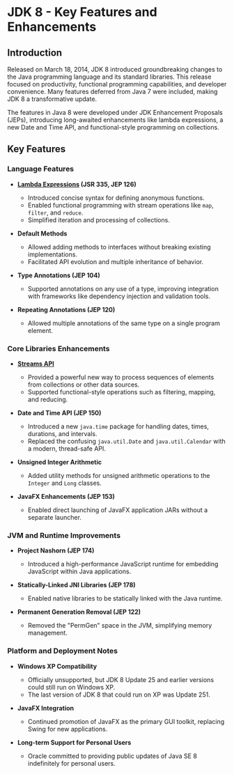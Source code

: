 
# JDK 8 - Key Features and Enhancements

## Introduction

Released on March 18, 2014, JDK 8 introduced groundbreaking changes to the Java programming language and its standard libraries. This release focused on productivity, functional programming capabilities, and developer convenience. Many features deferred from Java 7 were included, making JDK 8 a transformative update.

The features in Java 8 were developed under JDK Enhancement Proposals (JEPs), introducing long-awaited enhancements like lambda expressions, a new Date and Time API, and functional-style programming on collections.

## Key Features

### Language Features

- **[Lambda Expressions](./Lambda%20Expressions.md) (JSR 335, JEP 126)**

  - Introduced concise syntax for defining anonymous functions.
  - Enabled functional programming with stream operations like `map`, `filter`, and `reduce`.
  - Simplified iteration and processing of collections.
- **Default Methods**

  - Allowed adding methods to interfaces without breaking existing implementations.
  - Facilitated API evolution and multiple inheritance of behavior.
- **Type Annotations (JEP 104)**

  - Supported annotations on any use of a type, improving integration with frameworks like dependency injection and validation tools.
- **Repeating Annotations (JEP 120)**

  - Allowed multiple annotations of the same type on a single program element.

### Core Libraries Enhancements

- **[Streams API](Streams%20API.md)**

  - Provided a powerful new way to process sequences of elements from collections or other data sources.
  - Supported functional-style operations such as filtering, mapping, and reducing.
- **Date and Time API (JEP 150)**

  - Introduced a new `java.time` package for handling dates, times, durations, and intervals.
  - Replaced the confusing `java.util.Date` and `java.util.Calendar` with a modern, thread-safe API.
- **Unsigned Integer Arithmetic**

  - Added utility methods for unsigned arithmetic operations to the `Integer` and `Long` classes.
- **JavaFX Enhancements (JEP 153)**

  - Enabled direct launching of JavaFX application JARs without a separate launcher.

### JVM and Runtime Improvements

- **Project Nashorn (JEP 174)**

  - Introduced a high-performance JavaScript runtime for embedding JavaScript within Java applications.
- **Statically-Linked JNI Libraries (JEP 178)**

  - Enabled native libraries to be statically linked with the Java runtime.
- **Permanent Generation Removal (JEP 122)**

  - Removed the "PermGen" space in the JVM, simplifying memory management.

### Platform and Deployment Notes

- **Windows XP Compatibility**

  - Officially unsupported, but JDK 8 Update 25 and earlier versions could still run on Windows XP.
  - The last version of JDK 8 that could run on XP was Update 251.
- **JavaFX Integration**

  - Continued promotion of JavaFX as the primary GUI toolkit, replacing Swing for new applications.
- **Long-term Support for Personal Users**

  - Oracle committed to providing public updates of Java SE 8 indefinitely for personal users.

